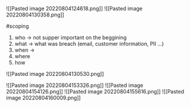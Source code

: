 ![[Pasted image 20220804124618.png]]
![[Pasted image 20220804130358.png]]


#scoping
1. who -> not supper important on the beggining 
2. what -> what was breach (email, customer information, PII ...)
3. when ->
4. where 
5. how

![[Pasted image 20220804130530.png]]

![[Pasted image 20220804153326.png]]
![[Pasted image 20220804154126.png]]
![[Pasted image 20220804155616.png]]
![[Pasted image 20220804160009.png]]